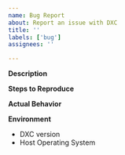 ```yaml
---
name: Bug Report
about: Report an issue with DXC
title: ''
labels: ['bug']
assignees: ''

---
```


**Description**
<!--- Please provide a few sentences describing the issue you encountered. --->

**Steps to Reproduce**
<!--- Provide a description of how to reproduce the error. If possible please 
provide source and tool command line options. If the issue reproduces on
Compiler Explorer (https://godbolt.org/) or Shader Playground
(https://shader-playground.timjones.io/) please provide a link. --->


**Actual Behavior**
<!--- Please provide error output or a description of the observed issue. --->

**Environment**
- DXC version <!-- replace with the output of 'dxc --version' -->
- Host Operating System <!--- Host operating system and version --->
